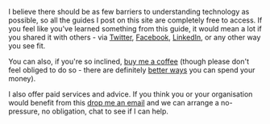 I believe there should be as few barriers to understanding technology as possible, so all the guides I post on this site are completely free to access. If you feel like you've learned something from this guide, it would mean a lot if you shared it with others - via [<i class="fa-brands fa-twitter"></i> Twitter](https://twitter.com/intent/tweet?url={{site.url|url_encode}}{{page.url|url_encode}}&text=Check+this+out+from+&#64;willchurchill&hashtags=technology,webdev), [<i class="fa-brands fa-facebook"></i> Facebook](https://www.facebook.com/sharer.php?u={{site.url|url_encode}}{{page.url|url_encode}}), [<i class="fa-brands fa-linkedin"></i> LinkedIn](https://www.linkedin.com/shareArticle?url={{site.url|url_encode}}{{page.url|url_encode}}&source=Will-Churchill), or any other way you see fit.

You can also, if you're so inclined, [<i class="fa-solid fa-mug-hot"></i> buy me a coffee](https://www.buymeacoffee.com/willchurchill) (though please don't feel obliged to do so - there are definitely [better ways](https://actions.tommys.org/a/tommys-change) you can spend your money).

I also offer paid services and advice. If you think you or your organisation would benefit from this [<i class="fa-solid fa-envelope"></i> drop me an email]() and we can arrange a no-pressure, no obligation, chat to see if I can help.